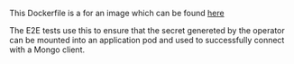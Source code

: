 This Dockerfile is a for an image which can be found
[here](https://quay.io/repository/mongodb/mongodb-kubernetes-operator-test-app)

The E2E tests use this to ensure that the secret genereted by the operator can be mounted into an application pod and
used to successfully connect with a Mongo client.

